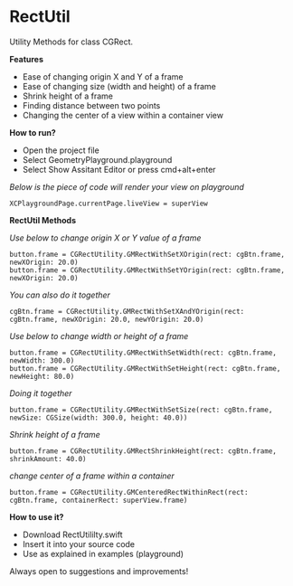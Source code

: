 # RectUtil
Utility Methods for class CGRect.

**Features**

- Ease of changing origin X and Y of a frame
- Ease of changing size (width and height) of a frame
- Shrink height of a frame
- Finding distance between two points
- Changing the center of a view within a container view

**How to run?**

- Open the project file
- Select GeometryPlayground.playground
- Select Show Assitant Editor or press cmd+alt+enter

*Below is the piece of code will render your view on playground*
```
XCPlaygroundPage.currentPage.liveView = superView
```

**RectUtil Methods**

*Use below to change origin X or Y value of a frame*
```
button.frame = CGRectUtility.GMRectWithSetXOrigin(rect: cgBtn.frame, newXOrigin: 20.0)
button.frame = CGRectUtility.GMRectWithSetYOrigin(rect: cgBtn.frame, newXOrigin: 20.0)
```

*You can also do it together*
```
cgBtn.frame = CGRectUtility.GMRectWithSetXAndYOrigin(rect: cgBtn.frame, newXOrigin: 20.0, newYOrigin: 20.0)
```

*Use below to change width or height of a frame*
```
button.frame = CGRectUtility.GMRectWithSetWidth(rect: cgBtn.frame, newWidth: 300.0)
button.frame = CGRectUtility.GMRectWithSetHeight(rect: cgBtn.frame, newHeight: 80.0)
```

*Doing it together*
```
button.frame = CGRectUtility.GMRectWithSetSize(rect: cgBtn.frame, newSize: CGSize(width: 300.0, height: 40.0))
```

*Shrink height of a frame*
```
button.frame = CGRectUtility.GMRectShrinkHeight(rect: cgBtn.frame, shrinkAmount: 40.0)
```

*change center of a frame within a container*
```
button.frame = CGRectUtility.GMCenteredRectWithinRect(rect: cgBtn.frame, containerRect: superView.frame)
```

**How to use it?**

- Download RectUtililty.swift
- Insert it into your source code
- Use as explained in examples (playground)

Always open to suggestions and improvements!
